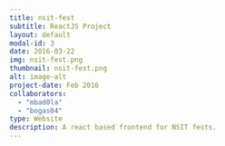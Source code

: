 ```yaml
---
title: nsit-fest
subtitle: ReactJS Project
layout: default
modal-id: 3
date: 2016-03-22
img: nsit-fest.png
thumbnail: nsit-fest.png
alt: image-alt
project-date: Feb 2016
collaborators:
  - "mbad0la"
  - "bogas04"
type: Website
description: A react based frontend for NSIT fests.
---
```


